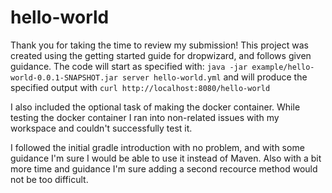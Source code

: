 # hello-world

Thank you for taking the time to review my submission!  This project was created using the getting started guide for dropwizard, and follows given guidance.  The code will start as specified with: `java -jar example/hello-world-0.0.1-SNAPSHOT.jar server hello-world.yml` and will produce the specified output with `curl http://localhost:8080/hello-world` 

I also included the optional task of making the docker container.  While testing the docker container I ran into non-related issues with my workspace and couldn't successfully test it.

I followed the initial gradle introduction with no problem, and with some guidance I'm sure I would be able to use it instead of Maven. Also with a bit more time and guidance I'm sure adding a second recource method would not be too difficult.








